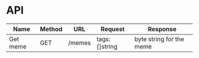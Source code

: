 # API
| Name | Method | URL | Request | Response |
| --- |---|---|---|---|
| Get meme | GET | /memes | tags: []string | byte string for the meme |

